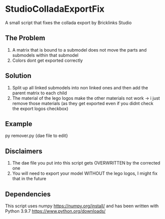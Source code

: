 # StudioColladaExportFix
A small script that fixes the collada export by Bricklinks Studio

## The Problem
1. A matrix that is bound to a submodel does not move the parts and submodels within that submodel
2. Colors dont get exported correctly

## Solution
1. Split up all linked submodels into non linked ones and then add the parent matrix to each child
2. The material of the lego logos make the other materials not work -> i just remove those materials (as they get exported even if you didnt check the export logos checkbox)

## Example
py remover.py {dae file to edit}

## Disclaimers
1. The dae file you put into this script gets OVERWRITTEN by the corrected one
2. You will need to export your model WITHOUT the lego logos, I might fix that in the future

## Dependencies
This script uses numpy https://numpy.org/install/ and has been written with Python 3.9.7 https://www.python.org/downloads/
